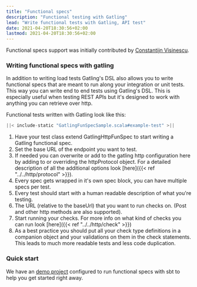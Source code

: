 ```yaml
---
title: "Functional specs"
description: "Functional testing with Gatling"
lead: "Write functional tests with Gatling, API test"
date: 2021-04-20T18:30:56+02:00
lastmod: 2021-04-20T18:30:56+02:00
---
```


Functional specs support was initially contributed by [Constantijn Visinescu](https://github.com/constantijn).

### Writing functional specs with gatling

In addition to writing load tests Gatling's DSL also allows you to write functional specs that are meant to run along
your integration or unit tests. This way you can write end to end tests using Gatling's DSL. This is especially useful
when testing REST APIs but it's designed to work with anything you can retrieve over http.

Functional tests written with Gatling look like this:

```scala
||< include-static "GatlingFunSpecSample.scala#example-test" >||
```

1. Have your test class extend GatlingHttpFunSpec to start writing a Gatling functional spec.
2. Set the base URL of the endpoint you want to test.
3. If needed you can overwrite or add to the gatling http configuration here by adding to or overriding the httpProtocol object. For a detailed description of all the additional options look [here]({{< ref "../../http/protocol" >}}).
4. Every spec gets wrapped in it's own spec block, you can have multiple specs per test.
5. Every test should start with a human readable description of what you're testing.
6. The URL (relative to the baseUrl) that you want to run checks on. (Post and other http methods are also supported).
7. Start running your checks. For more info on what kind of checks you can run look [here]({{< ref "../../http/check" >}})
8. As a best practice you should put all your check type definitions in a companion object and your validations on them in the check statements. This leads to much more readable tests and less code duplication.

### Quick start

We have an [demo project](https://github.com/gatling/gatling-funspec-demo/) configured to run functional specs with sbt to help you get started right away.
